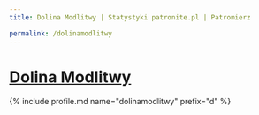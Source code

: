 ```yaml
---
title: Dolina Modlitwy | Statystyki patronite.pl | Patromierz

permalink: /dolinamodlitwy
---
```


# [Dolina Modlitwy](https://patronite.pl/dolinamodlitwy)

{% include profile.md name="dolinamodlitwy" prefix="d" %}
